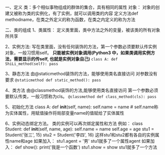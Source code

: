 一、定义
类：多个相似事物组成的群体的集合，具有相同的属性
对象：
对象的创建又被称为类的实例化，有了实例，就可以调用类的内容
定义方法def methodname，在类之外定义的称为函数，在类之内定义的称为方法


二、类的组成
1、类属性：
定义类里面，类中方法之外的变量，被该类的所有对象所共享

2、实例方法:
写在类里面，没有任何装饰的方法，第一个参数必须要默认传实例对象，一般习惯用self。
**只能被实例对象调用(Python3 中，如果类调用实例方法，需要显示的传self, 也就是实例对象自己)**
``
class A:
    def ShiLi_method(self):
        pass 
``

3、静态方法
由@staticmethod装饰的方法，能够使用类名直接访问
对参数没有要求
``
@staticmethod
def static_method():
    pass
``

4、类方法
由@classmethod装饰的方法,能够使用类名直接访问
第一个参数必须要默认传类，一般习惯称为cls。
``
@classmethod
def class_method(cls):
    pass
``

5、初始化方法
class A:
    def __init__(self, name):
        self.name = name  # self.name称为实体属性，用赋值操作将局部变量name的值赋给了实体属性


6、实例动态绑定方法。
类的实例可以再次绑定属性和方法
例如：
class Student:
    def __init__(self, name, age):
        self.name = name
        self.age = age
stu1 = Student('张三', 15)
stu2 = Student('李四', 16)
这样stu1和stu2都有各自的实例属性name和age
如果加入：
stu1.agent = '男'
stu1就多了一个属性agent
如果加入：
def show():
    print('我是一个函数')
stu1.show = show
stu1就多了一个方法
